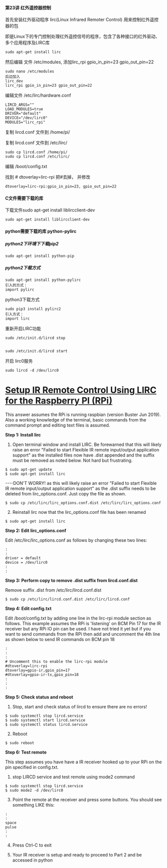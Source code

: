 #### 第23讲  红外遥控器控制

首先安装红外驱动程序 lirc(Linux Infrared Remoter Control)  用来控制红外遥控器的包

即是Linux下的专门控制处理红外遥控信号的程序，包含了各种接口的红外驱动、多个应用程序及LIRC库

```
sudo apt-get install lirc
```

然后编辑 文件 /etc/modules, 添加lirc_rpi gpio_in_pin=23 gpio_out_pin=22

```
sudo nano /etc/modules
后边加入
lirc_dev
lirc_rpi gpio_in_pin=23 gpio_out_pin=22
```

编辑文件 /etc/lirc/hardware.conf

```
LIRCD_ARGS=""
LOAD_MODULES=true
DRIVER="default"
DEVICE="/dev/lirc0"
MODULES="lirc_rpi"
```

复制 lircd.conf 文件到  /home/pi/

复制 lircd.conf 文件到  /etc/lirc/

```
sudo cp lircd.conf /home/pi/
sudo cp lircd.conf /etc/lirc/
```

编辑 /boot/config.txt

找到 # dtoverlay=lirc-rpi  把#去掉， 并修改

```
dtoverlay=lirc-rpi:gpio_in_pin=23, gpio_out_pin=22
```

#### C文件需要下载的库

下载文件sudo apt-get install liblircclient-dev

```
sudo apt-get install liblircclient-dev
```



#### python需要下载的库 python-pylirc

##### python2下环境下下载pip2 

```
sudo apt-get install python-pip
```

##### python2下载方式

```
sudo apt-get install python-pylirc
引入的方式：
import pylirc
```

python3下载方式

```
sudo pip3 install pylirc2
引入方式：
import lirc
```





重新开启LIRC功能

```
sudo /etc/init.d/lircd stop


sudo /etc/init.d/lircd start
```

开启 lirc0服务

```
sudo lircd -d /dev/lirc0
```

# [Setup IR Remote Control Using LIRC for the Raspberry PI (RPi)](https://stackoverflow.com/questions/57437261/setup-ir-remote-control-using-lirc-for-the-raspberry-pi-rpi)



This answer assumes the RPi is running raspbian (version Buster Jun 2019). Also a working knowledge of the terminal, basic commands from the command prompt and editing text files is assumed.

**Step 1: Install lirc**

1) Open terminal window and install LIRC. Be forewarned that this will likely raise an error "Failed to start Flexible IR remote input/output application support" as the installed files now have .dist appended and the suffix must be removed as noted below. Not hard but frustrating.

```
$ sudo apt-get update
$ sudo apt-get install lirc

```

----DON'T WORRY! as this will likely raise an error "Failed to start Flexible IR remote input/output application support" as the .dist suffix needs to be deleted from lirc_options.conf. Just copy the file as shown.

```
$ sudo cp /etc/lirc/lirc_options.conf.dist /etc/lirc/lirc_options.conf

```

2) Reinstall lirc now that the lirc_options.conf file has been renamed

```
$ sudo apt-get install lirc

```

**Step 2: Edit lirc_options.conf**

Edit /etc/lirc/lirc_options.conf as follows by changing these two lines:

```
:
:
driver = default
device = /dev/lirc0
:
:

```

**Step 3: Perform copy to remove .dist suffix from lircd.conf.dist**

Remove suffix .dist from /etc/lirc/lircd.conf.dist

```
$ sudo cp /etc/lirc/lircd.conf.dist /etc/lirc/lircd.conf

```

**Step 4: Edit config.txt**

Edit /boot/config.txt by adding one line in the lirc-rpi module section as follows. This example assumes the RPi is 'listening' on BCM Pin 17 for the IR receiver but any RPi IO pin can be used. I have not tried it yet but if you want to send commands from the RPi then add and uncomment the 4th line as shown below to send IR commands on BCM pin 18

```
:
:
:
# Uncomment this to enable the lirc-rpi module
#dtoverlay=lirc-rpi
dtoverlay=gpio-ir,gpio_pin=17
#dtoverlay=gpio-ir-tx,gpio_pin=18
:
:
:

```

**Step 5: Check status and reboot**

1) Stop, start and check status of lircd to ensure there are no errors!

```
$ sudo systemctl stop lircd.service
$ sudo systemctl start lircd.service
$ sudo systemctl status lircd.service

```

2) Reboot

```
$ sudo reboot

```

**Step 6: Test remote**

This step assumes you have have a IR receiver hooked up to your RPi on the pin specified in config.txt.

1) stop LIRCD service and test remote using mode2 command

```
$ sudo systemctl stop lircd.service
$ sudo mode2 -d /dev/lirc0

```

3) Point the remote at the receiver and press some buttons. You should see something LIKE this:

```
:
:
space
pulse
:
:

```

4) Press Ctrl-C to exit

5) Your IR receiver is setup and ready to proceed to Part 2 and be accessed in python
